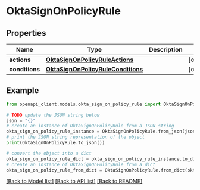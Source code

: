 # OktaSignOnPolicyRule


## Properties

Name | Type | Description | Notes
------------ | ------------- | ------------- | -------------
**actions** | [**OktaSignOnPolicyRuleActions**](OktaSignOnPolicyRuleActions.md) |  | [optional] 
**conditions** | [**OktaSignOnPolicyRuleConditions**](OktaSignOnPolicyRuleConditions.md) |  | [optional] 

## Example

```python
from openapi_client.models.okta_sign_on_policy_rule import OktaSignOnPolicyRule

# TODO update the JSON string below
json = "{}"
# create an instance of OktaSignOnPolicyRule from a JSON string
okta_sign_on_policy_rule_instance = OktaSignOnPolicyRule.from_json(json)
# print the JSON string representation of the object
print(OktaSignOnPolicyRule.to_json())

# convert the object into a dict
okta_sign_on_policy_rule_dict = okta_sign_on_policy_rule_instance.to_dict()
# create an instance of OktaSignOnPolicyRule from a dict
okta_sign_on_policy_rule_from_dict = OktaSignOnPolicyRule.from_dict(okta_sign_on_policy_rule_dict)
```
[[Back to Model list]](../README.md#documentation-for-models) [[Back to API list]](../README.md#documentation-for-api-endpoints) [[Back to README]](../README.md)


